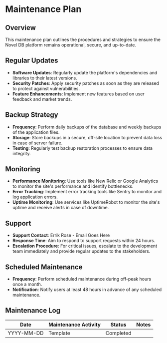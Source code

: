 # Maintenance Plan

## Overview

This maintenance plan outlines the procedures and strategies to ensure the Novel DB platform remains operational, secure, and up-to-date.

## Regular Updates

- **Software Updates**: Regularly update the platform's dependencies and libraries to their latest versions.
- **Security Patches**: Apply security patches as soon as they are released to protect against vulnerabilities.
- **Feature Enhancements**: Implement new features based on user feedback and market trends.

## Backup Strategy

- **Frequency**: Perform daily backups of the database and weekly backups of the application files.
- **Storage**: Store backups in a secure, off-site location to prevent data loss in case of server failure.
- **Testing**: Regularly test backup restoration processes to ensure data integrity.

## Monitoring

- **Performance Monitoring**: Use tools like New Relic or Google Analytics to monitor the site's performance and identify bottlenecks.
- **Error Tracking**: Implement error tracking tools like Sentry to monitor and log application errors.
- **Uptime Monitoring**: Use services like UptimeRobot to monitor the site's uptime and receive alerts in case of downtime.

## Support

- **Support Contact**: Errik Rose - Email Goes Here
- **Response Time**: Aim to respond to support requests within 24 hours.
- **Escalation Procedure**: For critical issues, escalate to the development team immediately and provide regular updates to the stakeholders.

## Scheduled Maintenance

- **Frequency**: Perform scheduled maintenance during off-peak hours once a month.
- **Notification**: Notify users at least 48 hours in advance of any scheduled maintenance.

## Maintenance Log

| Date       | Maintenance Activity | Status    | Notes |
| ---------- | -------------------- | --------- | ----- |
| YYYY-MM-DD | Template             | Completed |       |
